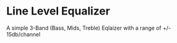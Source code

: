 # Line Level Equalizer

A simple 3-Band (Bass, Mids, Treble) Eqlaizer with a range of +/- 15db/channel


